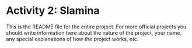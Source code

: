 # Activity 2: Slamina

This is the README file for the entire project. For more official projects you should write information here about the nature of the project, your name, any special explanations of how the project works, etc.
